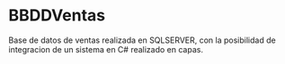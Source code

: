 # BBDDVentas
Base de datos de ventas realizada en SQLSERVER, con la posibilidad de integracion de un sistema en C# realizado en capas.
